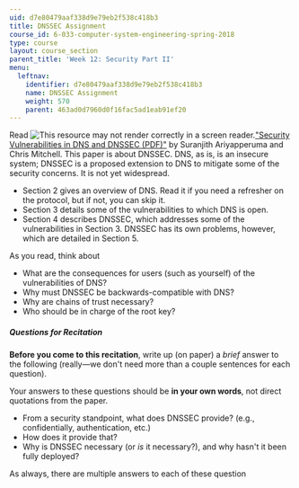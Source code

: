 ```yaml
---
uid: d7e80479aaf338d9e79eb2f538c418b3
title: DNSSEC Assignment
course_id: 6-033-computer-system-engineering-spring-2018
type: course
layout: course_section
parent_title: 'Week 12: Security Part II'
menu:
  leftnav:
    identifier: d7e80479aaf338d9e79eb2f538c418b3
    name: DNSSEC Assignment
    weight: 570
    parent: 463ad0d7960d0f16fac5ad1eab91ef20
---
```


Read ![This resource may not render correctly in a screen reader.](/images/inacessible.gif)["Security Vulnerabilities in DNS and DNSSEC (PDF)"](http://www.chrismitchell.net/svidad.pdf) by Suranjith Ariyapperuma and Chris Mitchell. This paper is about DNSSEC. DNS, as is, is an insecure system; DNSSEC is a proposed extension to DNS to mitigate some of the security concerns. It is not yet widespread.

*   Section 2 gives an overview of DNS. Read it if you need a refresher on the protocol, but if not, you can skip it.
*   Section 3 details some of the vulnerabilities to which DNS is open.
*   Section 4 describes DNSSEC, which addresses some of the vulnerabilities in Section 3. DNSSEC has its own problems, however, which are detailed in Section 5.

As you read, think about

*   What are the consequences for users (such as yourself) of the vulnerabilities of DNS?
*   Why must DNSSEC be backwards-compatible with DNS?
*   Why are chains of trust necessary?
*   Who should be in charge of the root key?

##### Questions for Recitation

**Before you come to this recitation**, write up (on paper) a _brief_ answer to the following (really—we don't need more than a couple sentences for each question). 

Your answers to these questions should be **in your own words**, not direct quotations from the paper.

*   From a security standpoint, what does DNSSEC provide? (e.g., confidentially, authentication, etc.)
*   How does it provide that?
*   Why is DNSSEC necessary (or _is_ it necessary?), and why hasn't it been fully deployed?

As always, there are multiple answers to each of these question